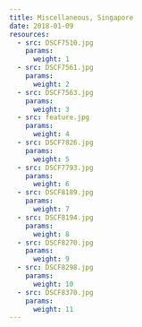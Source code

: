 ```yaml
---
title: Miscellaneous, Singapore
date: 2018-01-09
resources:
  - src: DSCF7510.jpg
    params:
      weight: 1
  - src: DSCF7561.jpg
    params:
      weight: 2
  - src: DSCF7563.jpg
    params:
      weight: 3
  - src: feature.jpg
    params:
      weight: 4
  - src: DSCF7826.jpg
    params:
      weight: 5
  - src: DSCF7793.jpg
    params:
      weight: 6
  - src: DSCF8189.jpg
    params:
      weight: 7
  - src: DSCF8194.jpg
    params:
      weight: 8
  - src: DSCF8270.jpg
    params:
      weight: 9
  - src: DSCF8298.jpg
    params:
      weight: 10
  - src: DSCF8370.jpg
    params:
      weight: 11
---
```

